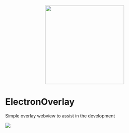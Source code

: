 <h4 align="center">
<img src="https://fabiobrandao.net.br/blog/wp-content/uploads/2018/05/electron.png" width="250px" /><br>


# ElectronOverlay
Simple overlay webview to assist in the development

![](https://i.imgur.com/BfkzFLx.png)

